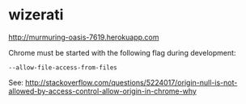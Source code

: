 wizerati
========

http://murmuring-oasis-7619.herokuapp.com

Chrome must be started with the following flag during development:

`--allow-file-access-from-files`

See: http://stackoverflow.com/questions/5224017/origin-null-is-not-allowed-by-access-control-allow-origin-in-chrome-why

